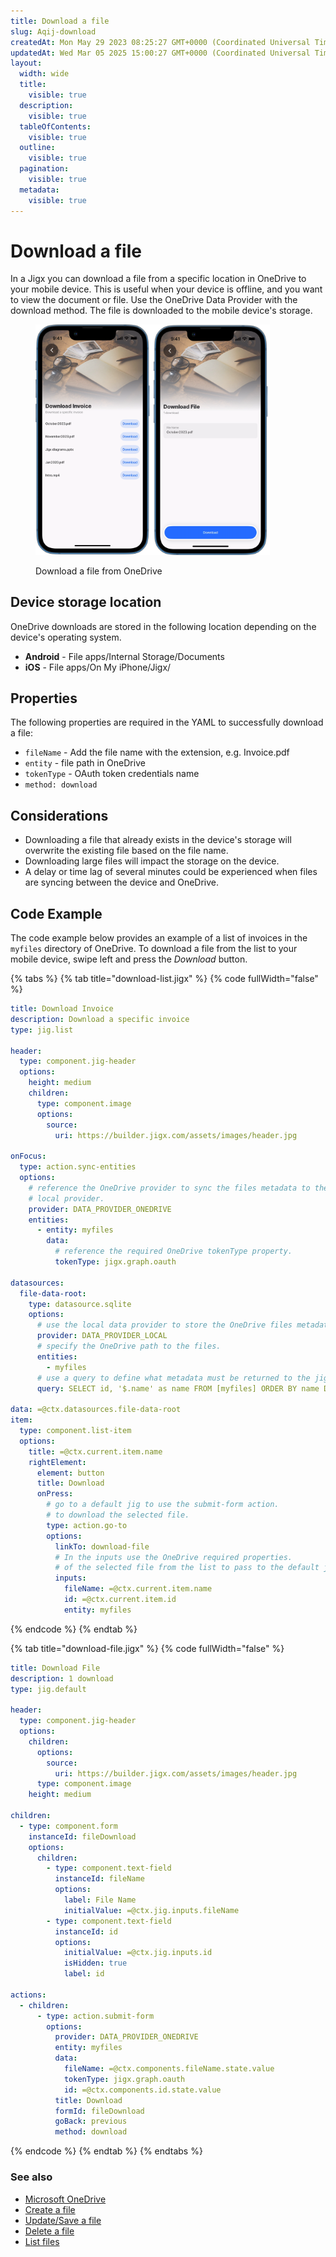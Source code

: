 ```yaml
---
title: Download a file
slug: Aqij-download
createdAt: Mon May 29 2023 08:25:27 GMT+0000 (Coordinated Universal Time)
updatedAt: Wed Mar 05 2025 15:00:27 GMT+0000 (Coordinated Universal Time)
layout:
  width: wide
  title:
    visible: true
  description:
    visible: true
  tableOfContents:
    visible: true
  outline:
    visible: true
  pagination:
    visible: true
  metadata:
    visible: true
---
```


# Download a file

In a Jigx you can download a file from a specific location in OneDrive to your mobile device. This is useful when your device is offline, and you want to view the document or file. Use the OneDrive Data Provider with the download method. The file is downloaded to the mobile device's storage.

<figure><img src="../../../.gitbook/assets/OneDriveDownload.PNG" alt="Download a file from OneDrive" width="375"><figcaption><p>Download a file from OneDrive</p></figcaption></figure>

## Device storage location

OneDrive downloads are stored in the following location depending on the device's operating system.

* **Android** - File apps/Internal Storage/Documents
* **iOS** - File apps/On My iPhone/Jigx/

## Properties

The following properties are required in the YAML to successfully download a file:

* `fileName` - Add the file name with the extension, e.g. Invoice.pdf
* `entity` - file path in OneDrive
* `tokenType` - OAuth token credentials name
* `method: download`

## Considerations

* Downloading a file that already exists in the device's storage will overwrite the existing file based on the file name.
* Downloading large files will impact the storage on the device.
* A delay or time lag of several minutes could be experienced when files are syncing between the device and OneDrive.

## Code Example

The code example below provides an example of a list of invoices in the `myfiles` directory of OneDrive. To download a file from the list to your mobile device, swipe left and press the _Download_ button.

{% tabs %}
{% tab title="download-list.jigx" %}
{% code fullWidth="false" %}
```yaml
title: Download Invoice
description: Download a specific invoice
type: jig.list

header:
  type: component.jig-header
  options:
    height: medium
    children:
      type: component.image
      options:
        source:
          uri: https://builder.jigx.com/assets/images/header.jpg

onFocus:
  type: action.sync-entities
  options:
    # reference the OneDrive provider to sync the files metadata to the app
    # local provider.
    provider: DATA_PROVIDER_ONEDRIVE
    entities:
      - entity: myfiles
        data:
          # reference the required OneDrive tokenType property.
          tokenType: jigx.graph.oauth

datasources:
  file-data-root:
    type: datasource.sqlite
    options:
      # use the local data provider to store the OneDrive files metadata.
      provider: DATA_PROVIDER_LOCAL
      # specify the OneDrive path to the files.
      entities:
        - myfiles
      # use a query to define what metadata must be returned to the jig.
      query: SELECT id, '$.name' as name FROM [myfiles] ORDER BY name DESC

data: =@ctx.datasources.file-data-root
item:
  type: component.list-item
  options:
    title: =@ctx.current.item.name
    rightElement:
      element: button
      title: Download
      onPress:
        # go to a default jig to use the submit-form action.
        # to download the selected file.
        type: action.go-to
        options:
          linkTo: download-file
          # In the inputs use the OneDrive required properties.
          # of the selected file from the list to pass to the default jig.
          inputs:
            fileName: =@ctx.current.item.name
            id: =@ctx.current.item.id
            entity: myfiles
```
{% endcode %}
{% endtab %}

{% tab title="download-file.jigx" %}
{% code fullWidth="false" %}
```yaml
title: Download File
description: 1 download
type: jig.default

header:
  type: component.jig-header
  options:
    children:
      options:
        source:
          uri: https://builder.jigx.com/assets/images/header.jpg
      type: component.image
    height: medium

children:
  - type: component.form
    instanceId: fileDownload
    options:
      children:
        - type: component.text-field
          instanceId: fileName
          options:
            label: File Name
            initialValue: =@ctx.jig.inputs.fileName
        - type: component.text-field
          instanceId: id
          options:
            initialValue: =@ctx.jig.inputs.id
            isHidden: true
            label: id

actions:
  - children:
      - type: action.submit-form
        options:
          provider: DATA_PROVIDER_ONEDRIVE
          entity: myfiles
          data:
            fileName: =@ctx.components.fileName.state.value
            tokenType: jigx.graph.oauth
            id: =@ctx.components.id.state.value
          title: Download
          formId: fileDownload
          goBack: previous
          method: download
```
{% endcode %}
{% endtab %}
{% endtabs %}

### See also

* [Microsoft OneDrive](https://docs.jigx.com/building-apps-with-jigx/data/data-providers/microsoft-onedrive)
* [Create a file](<Create a file.md>)
* [Update/Save a file](<Update_Save a file.md>)
* [Delete a file](<Delete a file.md>)
* [List files](<List files.md>)
